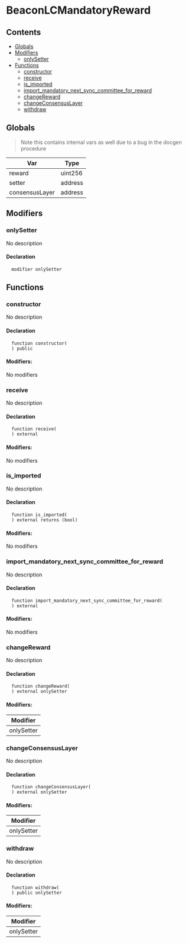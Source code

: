 # BeaconLCMandatoryReward





## Contents
<!-- START doctoc generated TOC please keep comment here to allow auto update -->
<!-- DON'T EDIT THIS SECTION, INSTEAD RE-RUN doctoc TO UPDATE -->

- [Globals](#globals)
- [Modifiers](#modifiers)
  - [onlySetter](#onlysetter)
- [Functions](#functions)
  - [constructor](#constructor)
  - [receive](#receive)
  - [is_imported](#is_imported)
  - [import_mandatory_next_sync_committee_for_reward](#import_mandatory_next_sync_committee_for_reward)
  - [changeReward](#changereward)
  - [changeConsensusLayer](#changeconsensuslayer)
  - [withdraw](#withdraw)

<!-- END doctoc generated TOC please keep comment here to allow auto update -->

## Globals

> Note this contains internal vars as well due to a bug in the docgen procedure

| Var | Type |
| --- | --- |
| reward | uint256 |
| setter | address |
| consensusLayer | address |


## Modifiers

### onlySetter
No description


#### Declaration
```solidity
  modifier onlySetter
```



## Functions

### constructor
No description


#### Declaration
```solidity
  function constructor(
  ) public
```

#### Modifiers:
No modifiers



### receive
No description


#### Declaration
```solidity
  function receive(
  ) external
```

#### Modifiers:
No modifiers



### is_imported
No description


#### Declaration
```solidity
  function is_imported(
  ) external returns (bool)
```

#### Modifiers:
No modifiers



### import_mandatory_next_sync_committee_for_reward
No description


#### Declaration
```solidity
  function import_mandatory_next_sync_committee_for_reward(
  ) external
```

#### Modifiers:
No modifiers



### changeReward
No description


#### Declaration
```solidity
  function changeReward(
  ) external onlySetter
```

#### Modifiers:
| Modifier |
| --- |
| onlySetter |



### changeConsensusLayer
No description


#### Declaration
```solidity
  function changeConsensusLayer(
  ) external onlySetter
```

#### Modifiers:
| Modifier |
| --- |
| onlySetter |



### withdraw
No description


#### Declaration
```solidity
  function withdraw(
  ) public onlySetter
```

#### Modifiers:
| Modifier |
| --- |
| onlySetter |





